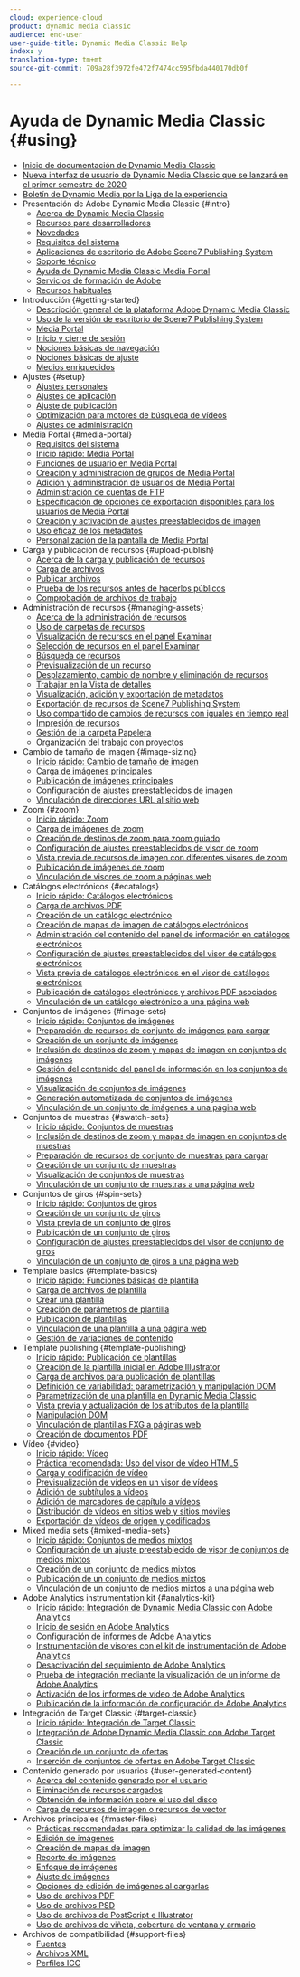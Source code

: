 ```yaml
---
cloud: experience-cloud
product: dynamic media classic
audience: end-user
user-guide-title: Dynamic Media Classic Help
index: y
translation-type: tm+mt
source-git-commit: 709a28f3972fe472f7474cc595fbda440170db0f

---
```



# Ayuda de Dynamic Media Classic {#using}

+ [Inicio de documentación de Dynamic Media Classic](home.md)
+ [Nueva interfaz de usuario de Dynamic Media Classic que se lanzará en el primer semestre de 2020](new-ui-2020.md)
+ [Boletín de Dynamic Media por la Liga de la experiencia](dynamic-media-newsletter.md)
+ Presentación de Adobe Dynamic Media Classic {#intro}
   + [Acerca de Dynamic Media Classic](introduction.md)
   + [Recursos para desarrolladores](developer-resources.md)
   + [Novedades](whats-new.md)
   + [Requisitos del sistema](system-requirements.md)
   + [Aplicaciones de escritorio de Adobe Scene7 Publishing System](scene7-publishing-system-desktop-applications.md)
   + [Soporte técnico](support.md)
   + [Ayuda de Dynamic Media Classic Media Portal](help-scene7-media-portal.md)
   + [Servicios de formación de Adobe](training-services.md)
   + [Recursos habituales](popular-resources.md)
+ Introducción {#getting-started}
   + [Descripción general de la plataforma Adobe Dynamic Media Classic](scene7-platform-overview.md)
   + [Uso de la versión de escritorio de Scene7 Publishing System](using-scene7-publishing-system-desktop.md)
   + [Media Portal](media-portal.md)
   + [Inicio y cierre de sesión](signing-out.md)
   + [Nociones básicas de navegación](navigation-basics.md)
   + [Nociones básicas de ajuste](setup-basics.md)
   + [Medios enriquecidos](rich-media.md)
+ Ajustes {#setup}
   + [Ajustes personales](personal-setup.md)
   + [Ajustes de aplicación](application-setup.md)
   + [Ajuste de publicación](publish-setup.md)
   + [Optimización para motores de búsqueda de vídeos](video-seo-search-engine-optimization.md)
   + [Ajustes de administración](administration-setup.md)
+ Media Portal {#media-portal}
   + [Requisitos del sistema](system-requirements-1.md)
   + [Inicio rápido: Media Portal](quick-start-media-portal-administration.md)
   + [Funciones de usuario en Media Portal](media-portal-user-roles.md)
   + [Creación y administración de grupos de Media Portal](creating-media-portal-groups.md)
   + [Adición y administración de usuarios de Media Portal](adding-media-portal-users.md)
   + [Administración de cuentas de FTP](ftp-accounts.md)
   + [Especificación de opciones de exportación disponibles para los usuarios de Media Portal](specifying-export-options-available-media.md)
   + [Creación y activación de ajustes preestablecidos de imagen](creating-enabling-image-presets.md)
   + [Uso eficaz de los metadatos](making-efficient-metadata.md)
   + [Personalización de la pantalla de Media Portal](customizing-media-portal-screen.md)
+ Carga y publicación de recursos {#upload-publish}
   + [Acerca de la carga y publicación de recursos](about-asset-upload-publish.md)
   + [Carga de archivos](uploading-files.md)
   + [Publicar archivos ](publishing-files.md)
   + [Prueba de los recursos antes de hacerlos públicos](testing-assets-making-them-public.md)
   + [Comprobación de archivos de trabajo](checking-job-files.md)
+ Administración de recursos {#managing-assets}
   + [Acerca de la administración de recursos](about-managing-assets.md)
   + [Uso de carpetas de recursos](asset-folders.md)
   + [Visualización de recursos en el panel Examinar](viewing-assets-browse-panel.md)
   + [Selección de recursos en el panel Examinar](selecting-assets-browse-panel.md)
   + [Búsqueda de recursos](searching-assets.md)
   + [Previsualización de un recurso](previewing-asset.md)
   + [Desplazamiento, cambio de nombre y eliminación de recursos](moving-renaming-deleting-assets.md)
   + [Trabajar en la Vista de detalles ](detail-view.md)
   + [Visualización, adición y exportación de metadatos](viewing-adding-exporting-metadata.md)
   + [Exportación de recursos de Scene7 Publishing System](exporting-assets-scene7-publishing-system.md)
   + [Uso compartido de cambios de recursos con iguales en tiempo real](sharing-asset-changes-peers-real.md)
   + [Impresión de recursos](printing-assets.md)
   + [Gestión de la carpeta Papelera](trash-folder.md)
   + [Organización del trabajo con proyectos](organizing-projects.md)
+ Cambio de tamaño de imagen {#image-sizing}
   + [Inicio rápido: Cambio de tamaño de imagen](quick-start-image-sizing.md)
   + [Carga de imágenes principales](uploading-master-images.md)
   + [Publicación de imágenes principales](publishing-master-images.md)
   + [Configuración de ajustes preestablecidos de imagen](setting-image-presets.md)
   + [Vinculación de direcciones URL al sitio web](linking-urls-web-application.md)
+ Zoom {#zoom}
   + [Inicio rápido: Zoom](quick-start-zoom.md)
   + [Carga de imágenes de zoom](uploading-zoom-images.md)
   + [Creación de destinos de zoom para zoom guiado](creating-zoom-targets-guided-zoom.md)
   + [Configuración de ajustes preestablecidos de visor de zoom](setting-zoom-viewer-presets.md)
   + [Vista previa de recursos de imagen con diferentes visores de zoom](previewing-image-assets-different-zoom.md)
   + [Publicación de imágenes de zoom](publishing-zoom-images.md)
   + [Vinculación de visores de zoom a páginas web](linking-zoom-viewers-web-pages.md)
+ Catálogos electrónicos {#ecatalogs}
   + [Inicio rápido: Catálogos electrónicos](quick-start-ecatalog.md)
   + [Carga de archivos PDF](uploading-pdf-files.md)
   + [Creación de un catálogo electrónico](creating-ecatalog.md)
   + [Creación de mapas de imagen de catálogos electrónicos](creating-ecatalog-image-maps.md)
   + [Administración del contenido del panel de información en catálogos electrónicos](info-panel-content.md)
   + [Configuración de ajustes preestablecidos del visor de catálogos electrónicos](setting-ecatalog-viewer-presets.md)
   + [Vista previa de catálogos electrónicos en el visor de catálogos electrónicos](previewing-ecatalogs-ecatalog-viewer.md)
   + [Publicación de catálogos electrónicos y archivos PDF asociados](publishing-ecatalogs-associated-pdfs.md)
   + [Vinculación de un catálogo electrónico a una página web](linking-ecatalog-web-page.md)
+ Conjuntos de imágenes {#image-sets}
   + [Inicio rápido: Conjuntos de imágenes](quick-start-image-sets.md)
   + [Preparación de recursos de conjunto de imágenes para cargar](preparing-image-set-assets-upload.md)
   + [Creación de un conjunto de imágenes](creating-image-set.md)
   + [Inclusión de destinos de zoom y mapas de imagen en conjuntos de imágenes](including-zoom-targets-image-maps.md)
   + [Gestión del contenido del panel de información en los conjuntos de imágenes](info-panel-content-1.md)
   + [Visualización de conjuntos de imágenes](viewing-image-sets.md)
   + [Generación automatizada de conjuntos de imágenes](automated-image-set-generation.md)
   + [Vinculación de un conjunto de imágenes a una página web](linking-image-set-web-page.md)
+ Conjuntos de muestras {#swatch-sets}
   + [Inicio rápido: Conjuntos de muestras](quick-start-swatch-sets.md)
   + [Inclusión de destinos de zoom y mapas de imagen en conjuntos de muestras](including-zoom-targets-image-maps-1.md)
   + [Preparación de recursos de conjunto de muestras para cargar](preparing-swatch-set-assets-upload.md)
   + [Creación de un conjunto de muestras](creating-swatch-set.md)
   + [Visualización de conjuntos de muestras](viewing-swatch-sets.md)
   + [Vinculación de un conjunto de muestras a una página web](linking-swatch-set-web-page.md)
+ Conjuntos de giros {#spin-sets}
   + [Inicio rápido: Conjuntos de giros](quick-start-spin-sets.md)
   + [Creación de un conjunto de giros](creating-spin-set.md)
   + [Vista previa de un conjunto de giros](previewing-spin-set.md)
   + [Publicación de un conjunto de giros](publishing-spin-set.md)
   + [Configuración de ajustes preestablecidos del visor de conjunto de giros](setting-spin-set-viewer-presets.md)
   + [Vinculación de un conjunto de giros a una página web](linking-spin-set-web-page.md)
+ Template basics {#template-basics}
   + [Inicio rápido: Funciones básicas de plantilla](quick-start-template-basics.md)
   + [Carga de archivos de plantilla](uploading-template-files.md)
   + [Crear una plantilla](creating-template.md)
   + [Creación de parámetros de plantilla](creating-template-parameters.md)
   + [Publicación de plantillas](publishing-templates.md)
   + [Vinculación de una plantilla a una página web](linking-template-web-page.md)
   + [Gestión de variaciones de contenido](content-variations.md)
+ Template publishing {#template-publishing}
   + [Inicio rápido: Publicación de plantillas](quick-start-template-publishing.md)
   + [Creación de la plantilla inicial en Adobe Illustrator](create-initial-template-illustrator.md)
   + [Carga de archivos para publicación de plantillas](upload-files-template-publishing.md)
   + [Definición de variabilidad: parametrización y manipulación DOM](defining-variability-parameterization-versus-dom.md)
   + [Parametrización de una plantilla en Dynamic Media Classic](parameterizing-template-scene7.md)
   + [Vista previa y actualización de los atributos de la plantilla](preview-update-template-attributes.md)
   + [Manipulación DOM](dom-manipulation.md)
   + [Vinculación de plantillas FXG a páginas web](linking-fxg-template-web-page.md)
   + [Creación de documentos PDF](creating-pdf-document.md)
+ Vídeo {#video}
   + [Inicio rápido: Vídeo](quick-start-video.md)
   + [Práctica recomendada: Uso del visor de vídeo HTML5](best-practice-using-html5-video.md)
   + [Carga y codificación de vídeo](uploading-encoding-videos.md)
   + [Previsualización de vídeos en un visor de vídeos](previewing-videos-video-viewer.md)
   + [Adición de subtítulos a vídeos](adding-captions-video.md)
   + [Adición de marcadores de capítulo a vídeos](adding-chapter-markers-video.md)
   + [Distribución de vídeos en sitios web y sitios móviles](deploying-video-websites-mobile-sites.md)
   + [Exportación de vídeos de origen y codificados](exporting-source-encoded-videos.md)
+ Mixed media sets {#mixed-media-sets}
   + [Inicio rápido: Conjuntos de medios mixtos](quick-start-mixed-media-sets.md)
   + [Configuración de un ajuste preestablecido de visor de conjuntos de medios mixtos](setting-mixed-media-set-viewer.md)
   + [Creación de un conjunto de medios mixtos](creating-mixed-media-set.md)
   + [Publicación de un conjunto de medios mixtos](publishing-mixed-media-set.md)
   + [Vinculación de un conjunto de medios mixtos a una página web](linking-mixed-media-set-web.md)
+ Adobe Analytics instrumentation kit {#analytics-kit}
   + [Inicio rápido: Integración de Dynamic Media Classic con Adobe Analytics ](quick-start-integrating-scene7-analytics.md)
   + [Inicio de sesión en Adobe Analytics](log-analytics.md)
   + [Configuración de informes de Adobe Analytics](configuring-analytics-reports.md)
   + [Instrumentación de visores con el kit de instrumentación de Adobe Analytics](instrumenting-viewer-using-analytics-instrumentation.md)
   + [Desactivación del seguimiento de Adobe Analytics](disabling-analytics-tracking.md)
   + [Prueba de integración mediante la visualización de un informe de Adobe Analytics](testing-integration-viewing-analytics-report.md)
   + [Activación de los informes de vídeo de Adobe Analytics](enabling-analytics-video-reports.md)
   + [Publicación de la información de configuración de Adobe Analytics](publishing-analytics-configuration-information.md)
+ Integración de Target Classic {#target-classic}
   + [Inicio rápido: Integración de Target Classic](quick-start-target-classic-integration.md)
   + [Integración de Adobe Dynamic Media Classic con Adobe Target Classic](integrating-scene7-target-classic.md)
   + [Creación de un conjunto de ofertas](creating-offer-set.md)
   + [Inserción de conjuntos de ofertas en Adobe Target Classic](pushing-offer-sets-target-classic.md)
+ Contenido generado por usuarios {#user-generated-content}
   + [Acerca del contenido generado por el usuario](about-ugc.md)
   + [Eliminación de recursos cargados](deleting-uploaded-asset.md)
   + [Obtención de información sobre el uso del disco](getting-disk-usage-information.md)
   + [Carga de recursos de imagen o recursos de vector](uploading-image-asset-or-vector.md)
+ Archivos principales {#master-files}
   + [Prácticas recomendadas para optimizar la calidad de las imágenes](best-practices-optimizing-quality-images.md)
   + [Edición de imágenes](editing-images.md)
   + [Creación de mapas de imagen](creating-image-maps.md)
   + [Recorte de imágenes](cropping-image.md)
   + [Enfoque de imágenes](sharpening-image.md)
   + [Ajuste de imágenes](adjusting-image.md)
   + [Opciones de edición de imágenes al cargarlas](image-editing-options-upload.md)
   + [Uso de archivos PDF](pdfs.md)
   + [Uso de archivos PSD ](psd-files.md)
   + [Uso de archivos de PostScript e Illustrator](postscript-illustrator-files.md)
   + [Uso de archivos de viñeta, cobertura de ventana y armario](vignette-window-covering-cabinet-files.md)
+ Archivos de compatibilidad {#support-files}
   + [Fuentes](fonts.md)
   + [Archivos XML](xml-files.md)
   + [Perfiles ICC](icc-profiles.md)
